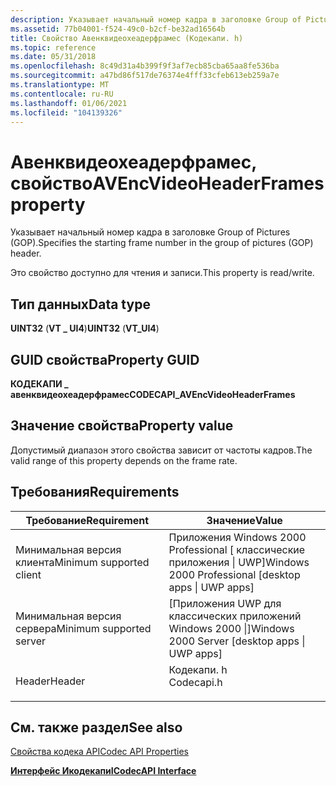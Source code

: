 ```yaml
---
description: Указывает начальный номер кадра в заголовке Group of Pictures (GOP).
ms.assetid: 77b04001-f524-49c0-b2cf-be32ad16564b
title: Свойство Авенквидеохеадерфрамес (Кодекапи. h)
ms.topic: reference
ms.date: 05/31/2018
ms.openlocfilehash: 8c49d31a4b399f9f3af7ecb85cba65aa8fe536ba
ms.sourcegitcommit: a47bd86f517de76374e4fff33cfeb613eb259a7e
ms.translationtype: MT
ms.contentlocale: ru-RU
ms.lasthandoff: 01/06/2021
ms.locfileid: "104139326"
---
```

# <a name="avencvideoheaderframes-property"></a><span data-ttu-id="effa7-103">Авенквидеохеадерфрамес, свойство</span><span class="sxs-lookup"><span data-stu-id="effa7-103">AVEncVideoHeaderFrames property</span></span>

<span data-ttu-id="effa7-104">Указывает начальный номер кадра в заголовке Group of Pictures (GOP).</span><span class="sxs-lookup"><span data-stu-id="effa7-104">Specifies the starting frame number in the group of pictures (GOP) header.</span></span>

<span data-ttu-id="effa7-105">Это свойство доступно для чтения и записи.</span><span class="sxs-lookup"><span data-stu-id="effa7-105">This property is read/write.</span></span>

## <a name="data-type"></a><span data-ttu-id="effa7-106">Тип данных</span><span class="sxs-lookup"><span data-stu-id="effa7-106">Data type</span></span>

<span data-ttu-id="effa7-107">**UINT32** (**VT \_ UI4**)</span><span class="sxs-lookup"><span data-stu-id="effa7-107">**UINT32** (**VT\_UI4**)</span></span>

## <a name="property-guid"></a><span data-ttu-id="effa7-108">GUID свойства</span><span class="sxs-lookup"><span data-stu-id="effa7-108">Property GUID</span></span>

<span data-ttu-id="effa7-109">**КОДЕКАПИ \_ авенквидеохеадерфрамес**</span><span class="sxs-lookup"><span data-stu-id="effa7-109">**CODECAPI\_AVEncVideoHeaderFrames**</span></span>

## <a name="property-value"></a><span data-ttu-id="effa7-110">Значение свойства</span><span class="sxs-lookup"><span data-stu-id="effa7-110">Property value</span></span>

<span data-ttu-id="effa7-111">Допустимый диапазон этого свойства зависит от частоты кадров.</span><span class="sxs-lookup"><span data-stu-id="effa7-111">The valid range of this property depends on the frame rate.</span></span>

## <a name="requirements"></a><span data-ttu-id="effa7-112">Требования</span><span class="sxs-lookup"><span data-stu-id="effa7-112">Requirements</span></span>



| <span data-ttu-id="effa7-113">Требование</span><span class="sxs-lookup"><span data-stu-id="effa7-113">Requirement</span></span> | <span data-ttu-id="effa7-114">Значение</span><span class="sxs-lookup"><span data-stu-id="effa7-114">Value</span></span> |
|-------------------------------------|---------------------------------------------------------------------------------------|
| <span data-ttu-id="effa7-115">Минимальная версия клиента</span><span class="sxs-lookup"><span data-stu-id="effa7-115">Minimum supported client</span></span><br/> | <span data-ttu-id="effa7-116">Приложения Windows 2000 Professional \[ классические приложения \| UWP\]</span><span class="sxs-lookup"><span data-stu-id="effa7-116">Windows 2000 Professional \[desktop apps \| UWP apps\]</span></span><br/>                     |
| <span data-ttu-id="effa7-117">Минимальная версия сервера</span><span class="sxs-lookup"><span data-stu-id="effa7-117">Minimum supported server</span></span><br/> | <span data-ttu-id="effa7-118">\[Приложения UWP для классических приложений Windows 2000 \|\]</span><span class="sxs-lookup"><span data-stu-id="effa7-118">Windows 2000 Server \[desktop apps \| UWP apps\]</span></span><br/>                           |
| <span data-ttu-id="effa7-119">Header</span><span class="sxs-lookup"><span data-stu-id="effa7-119">Header</span></span><br/>                   | <dl> <span data-ttu-id="effa7-120"><dt>Кодекапи. h</dt></span><span class="sxs-lookup"><span data-stu-id="effa7-120"><dt>Codecapi.h</dt></span></span> </dl> |



## <a name="see-also"></a><span data-ttu-id="effa7-121">См. также раздел</span><span class="sxs-lookup"><span data-stu-id="effa7-121">See also</span></span>

<dl> <dt>

[<span data-ttu-id="effa7-122">Свойства кодека API</span><span class="sxs-lookup"><span data-stu-id="effa7-122">Codec API Properties</span></span>](codec-api-properties.md)
</dt> <dt>

[<span data-ttu-id="effa7-123">**Интерфейс Икодекапи**</span><span class="sxs-lookup"><span data-stu-id="effa7-123">**ICodecAPI Interface**</span></span>](/windows/desktop/api/Strmif/nn-strmif-icodecapi)
</dt> </dl>

 

 




